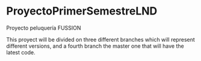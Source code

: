 # ProyectoPrimerSemestreLND
Proyecto peluquería FUSSION

This proyect will be divided on three different branches which  will represent different versions, and  a fourth branch the master one that will have the latest code.
